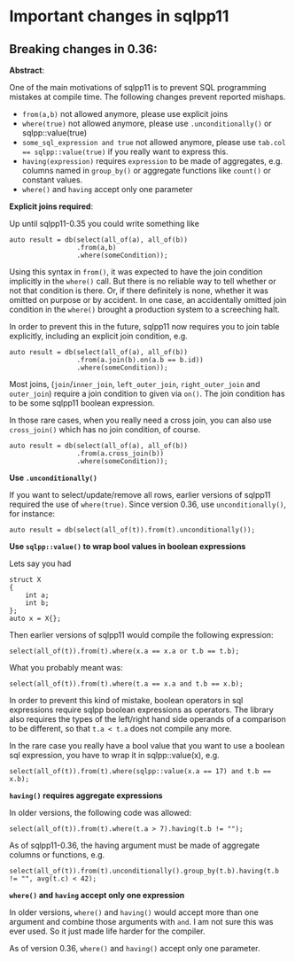 Important changes in sqlpp11
============================

Breaking changes in 0.36:
-------------------------
__Abstract__:

One of the main motivations of sqlpp11 is to prevent SQL programming mistakes at compile time. The following changes prevent reported mishaps.
  * `from(a,b)` not allowed anymore, please use explicit joins
  * `where(true)` not allowed anymore, please use `.unconditionally()` or sqlpp::value(true)
  * `some_sql_expression and true` not allowed anymore, please use `tab.col == sqlpp::value(true)` if you really want to express this.
  * `having(expression)` requires `expression` to be made of aggregates, e.g. columns named in `group_by()` or aggregate functions like `count()` or constant values.
  * `where()` and `having` accept only one parameter

__Explicit joins required__:

Up until sqlpp11-0.35 you could write something like

```
auto result = db(select(all_of(a), all_of(b))
                 .from(a,b)
                 .where(someCondition));
```

Using this syntax in `from()`, it was expected to have the join condition implicitly in the `where()` call.
But there is no reliable way to tell whether or not that condition is there. Or, if there definitely is none, whether
it was omitted on purpose or by accident.
In one case, an accidentally omitted join condition in the `where()` brought a production system to a screeching halt.

In order to prevent this in the future, sqlpp11 now requires you to join table explicitly, including an explicit join condition, e.g.

```
auto result = db(select(all_of(a), all_of(b))
                 .from(a.join(b).on(a.b == b.id))
                 .where(someCondition));
```

Most joins, (`join`/`inner_join`, `left_outer_join`, `right_outer_join` and `outer_join`) require a join condition to given via `on()`.
The join condition has to be some sqlpp11 boolean expression.

In those rare cases, when you really need a cross join, you can also use `cross_join()` which has no join condition, of course.

```
auto result = db(select(all_of(a), all_of(b))
                 .from(a.cross_join(b))
                 .where(someCondition));
```

__Use `.unconditionally()`__

If you want to select/update/remove all rows, earlier versions of sqlpp11 required the use of `where(true)`. Since version 0.36, use `unconditionally()`, for instance:
```
auto result = db(select(all_of(t)).from(t).unconditionally());
```

__Use `sqlpp::value()` to wrap bool values in boolean expressions__

Lets say you had

```
struct X
{
    int a;
    int b;
};
auto x = X{};
```

Then earlier versions of sqlpp11 would compile the following expression:

```
select(all_of(t)).from(t).where(x.a == x.a or t.b == t.b);
```

What you probably meant was:

```
select(all_of(t)).from(t).where(t.a == x.a and t.b == x.b);
```

In order to prevent this kind of mistake, boolean operators in sql expressions require sqlpp boolean expressions as operators.
The library also requires the types of the left/right hand side operands of a comparison to be different, so that `t.a < t.a` does not compile any more.

In the rare case you really have a bool value that you want to use a boolean sql expression, you have to wrap it in sqlpp::value(x), e.g.

```
select(all_of(t)).from(t).where(sqlpp::value(x.a == 17) and t.b == x.b);
```

__`having()` requires aggregate expressions__

In older versions, the following code was allowed:

```
select(all_of(t)).from(t).where(t.a > 7).having(t.b != "");
```

As of sqlpp11-0.36, the having argument must be made of aggregate columns or functions, e.g.

```
select(all_of(t)).from(t).unconditionally().group_by(t.b).having(t.b != "", avg(t.c) < 42);
```

__`where()` and `having` accept only one expression__

In older versions, `where()` and `having()` would accept more than one argument and combine those arguments with `and`.
I am not sure this was ever used. So it just made life harder for the compiler.

As of version 0.36, `where()` and `having()` accept only one parameter.
